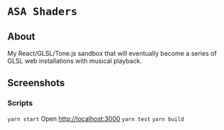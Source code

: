 # `ASA Shaders`

## About
My React/GLSL/Tone.js sandbox that will eventually become a series of GLSL web installations with musical playback.

## Screenshots

### Scripts
`yarn start`
Open [http://localhost:3000](http://localhost:3000)
`yarn test`
`yarn build`
